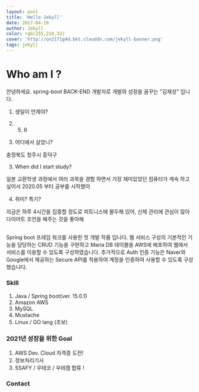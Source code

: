 ```yaml
---
layout: post
title: 'Hello Jekyll'
date: 2017-04-18
author: Jekyll
color: rgb(255,210,32)
cover: 'http://on2171g4d.bkt.clouddn.com/jekyll-banner.png'
tags: jekyll
---
```


# Who am I ?

안녕하세요. spring-boot BACK-END 개발자로 개발와 성장을 꿈꾸는 "김재성" 입니다.

1. 생일이 언제야?

1995. 5. 6

2. 어디에서 살았니?

충정북도 청주시 흥덕구

3. When did I start study? 

일본 교환학생 과정에서 여러 과목을 경험 하면서 가장 재미있었던 컴퓨터가 계속 하고 싶어서 2020.05 부터 공부를 시작했어

4. 취미? 특기?

지금은 하루 4시간을 집중할 정도로 피트니스에 몰두해 있어, 신체 관리에 관심이 많아 다이어트 조언을 해주는 것을 좋아해

##  

Spring boot 프레임 워크를 사용한 첫 개발 작품 입니다. 웹 서비스 구성의 기본적인 기능을 담당하는 CRUD 기능을 구현하고 Maria DB 테이블을 AWS에 배포하여 웹에서 서비스를 이용할 수 있도록 구성하였습니다.
추가적으로 Auth 인증 기능은 Naver와 Google에서 제공하는 Secure API를 적용하여 계정을 인증하여 사용할 수 있도록 구성했습니다.

### Skill

1. Java / Spring boot(ver. 15.0.1)
2. Amazon AWS
3. MySQL
4. Mustache
5. Linux / GO lang (초보)

### 2021년 성장을 위한 Goal

1. AWS Dev. Cloud 자격증 도전!
2. 정보처리기사
3. SSAFY / 우테코 / 우테캠 합류 !

### Contact

